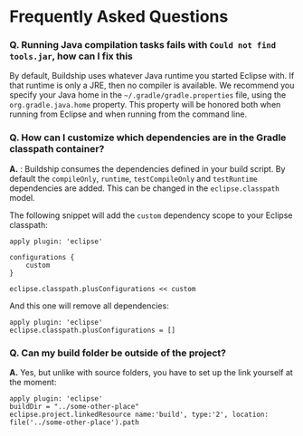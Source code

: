 # Frequently Asked Questions

### Q. Running Java compilation tasks fails with `Could not find tools.jar`, how can I fix this

By default, Buildship uses whatever Java runtime you started Eclipse with. If that runtime is only a JRE, then no compiler is available. We recommend you specify your Java home in the `~/.gradle/gradle.properties` file, using the `org.gradle.java.home` property. This property will be honored both when running from Eclipse and when running from the command line.

### Q. How can I customize which dependencies are in the Gradle classpath container?

__A.__ : Buildship consumes the dependencies defined in your build script. By default the `compileOnly`, `runtime`, `testCompileOnly` and `testRuntime` dependencies are added. This can be changed in the `eclipse.classpath` model. 

The following snippet will add the `custom` dependency scope to your Eclipse classpath:

    apply plugin: 'eclipse'
    
    configurations {
        custom
    }
    
    eclipse.classpath.plusConfigurations << custom


And this one will remove all dependencies:

    apply plugin: 'eclipse'
    eclipse.classpath.plusConfigurations = []
    
### Q. Can my build folder be outside of the project?

__A.__ Yes, but unlike with source folders, you have to set up the link yourself at the moment:

    apply plugin: 'eclipse'
    buildDir = "../some-other-place"
    eclipse.project.linkedResource name:'build', type:'2', location: file('../some-other-place').path
